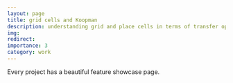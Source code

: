 ```yaml
---
layout: page
title: grid cells and Koopman
description: understanding grid and place cells in terms of transfer operators
img: 
redirect: 
importance: 3
category: work
---
```


Every project has a beautiful feature showcase page.
